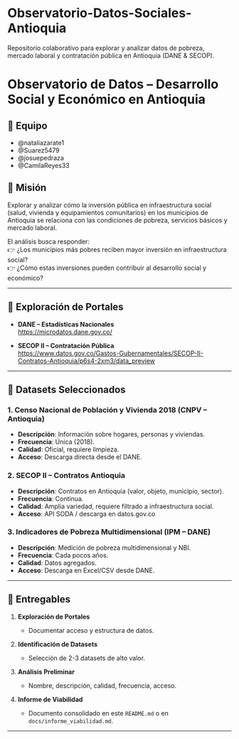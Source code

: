# Observatorio-Datos-Sociales-Antioquia
Repositorio colaborativo para explorar y analizar datos de pobreza, mercado laboral y contratación pública en Antioquia (DANE &amp; SECOP).

# Observatorio de Datos – Desarrollo Social y Económico en Antioquia

## 👥 Equipo
- @nataliazarate1
- @Suarez5479
- @josuepedraza
- @CamilaReyes33

## 🎯 Misión
Explorar y analizar cómo la inversión pública en infraestructura social (salud, vivienda y equipamientos comunitarios) en los municipios de Antioquia se relaciona con las condiciones de pobreza, servicios básicos y mercado laboral.

El análisis busca responder:  
👉 ¿Los municipios más pobres reciben mayor inversión en infraestructura social?  
👉 ¿Cómo estas inversiones pueden contribuir al desarrollo social y económico?  

---

## 🔎 Exploración de Portales
- **DANE – Estadísticas Nacionales**  
  https://microdatos.dane.gov.co/  

- **SECOP II – Contratación Pública**  
  https://www.datos.gov.co/Gastos-Gubernamentales/SECOP-II-Contratos-Antioquia/p6s4-2xm3/data_preview  

---

## 📂 Datasets Seleccionados

### 1. Censo Nacional de Población y Vivienda 2018 (CNPV – Antioquia)
- **Descripción**: Información sobre hogares, personas y viviendas.  
- **Frecuencia**: Única (2018).  
- **Calidad**: Oficial, requiere limpieza.  
- **Acceso**: Descarga directa desde el DANE.  

### 2. SECOP II – Contratos Antioquia
- **Descripción**: Contratos en Antioquia (valor, objeto, municipio, sector).  
- **Frecuencia**: Continua.  
- **Calidad**: Amplia variedad, requiere filtrado a infraestructura social.  
- **Acceso**: API SODA / descarga en datos.gov.co  

### 3. Indicadores de Pobreza Multidimensional (IPM – DANE)
- **Descripción**: Medición de pobreza multidimensional y NBI.  
- **Frecuencia**: Cada pocos años.  
- **Calidad**: Datos agregados.  
- **Acceso**: Descarga en Excel/CSV desde DANE.  

---

## 📑 Entregables
1. **Exploración de Portales**  
   - Documentar acceso y estructura de datos.  

2. **Identificación de Datasets**  
   - Selección de 2-3 datasets de alto valor.  

3. **Análisis Preliminar**  
   - Nombre, descripción, calidad, frecuencia, acceso.  

4. **Informe de Viabilidad**  
   - Documento consolidado en este `README.md` o en `docs/informe_viabilidad.md`.  

---
